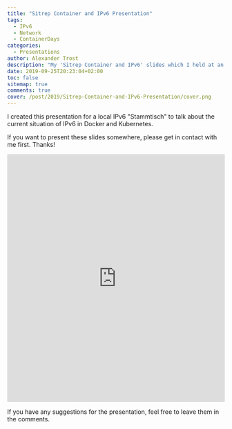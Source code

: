 ```yaml
---
title: "Sitrep Container and IPv6 Presentation"
tags:
  - IPv6
  - Network
  - ContainerDays
categories:
  - Presentations
author: Alexander Trost
description: "My 'Sitrep Container and IPv6' slides which I held at an IPv6 meetup."
date: 2019-09-25T20:23:04+02:00
toc: false
sitemap: true
comments: true
cover: /post/2019/Sitrep-Container-and-IPv6-Presentation/cover.png
---
```


I created this presentation for a local IPv6 "Stammtisch" to talk about the current situation of IPv6 in Docker and Kubernetes.

If you want to present these slides somewhere, please get in contact with me first. Thanks!

<iframe src="https://docs.google.com/presentation/d/e/2PACX-1vRbG0WGDIOhWw93j6vZfF7WP_4eowY7CraJZdqDe1xazk8hsY-m4bGe-BddszWLUlo7VwGJmYWFj-T4/embed?start=false&loop=true&delayms=5000" frameborder="0" width="100%" height="575" allowfullscreen="true" mozallowfullscreen="true" webkitallowfullscreen="true"></iframe>

If you have any suggestions for the presentation, feel free to leave them in the comments.
